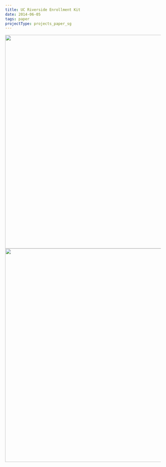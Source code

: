```yaml
---
title: UC Riverside Enrollment Kit
date: 2014-06-05
tags: paper
projectType: projects_paper_sg
---
```


<img src="http://www.structuralgraphics.com/_uls/resources/UCRiverside_resized.jpg" width="920" height="690" class="align none" /><img src="http://www.structuralgraphics.com/_uls/resources/UCRiverside2_resized.jpg" width="920" height="690" class="alignnone" />

<p><a href="http://www.structuralgraphics.com/work/by-form/direct-mail/uc-riverside-enrollment-kit" title="Structural Graphics link"></a></p>
